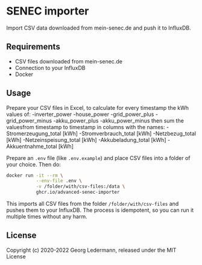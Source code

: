 # SENEC importer

Import CSV data downloaded from mein-senec.de and push it to InfluxDB.


## Requirements

- CSV files downloaded from mein-senec.de
- Connection to your InfluxDB
- Docker


## Usage

Prepare your CSV files in Excel, to calculate for every timestamp the kWh values of:
-inverter_power
-house_power
-grid_power_plus
-grid_power_minus
-akku_power_plus
-akku_power_minus
then sum the values ​​from timestamp to timestamp in columns with the names:
-Stromerzeugung_total [kWh]
-Stromverbrauch_total [kWh]
-Netzbezug_total [kWh]
-Netzeinspeisung_total [kWh]
-Akkubeladung_total [kWh]
-Akkuentnahme_total [kWh]

Prepare an `.env` file (like `.env.example`) and place CSV files into a folder of your choice. Then do:

```bash
docker run -it --rm \
           --env-file .env \
           -v /folder/with/csv-files:/data \
           ghcr.io/advanced-senec-importer
```

This imports all CSV files from the folder `/folder/with/csv-files` and pushes them to your InfluxDB.
The process is idempotent, so you can run it multiple times without any harm.


## License

Copyright (c) 2020-2022 Georg Ledermann, released under the MIT License
